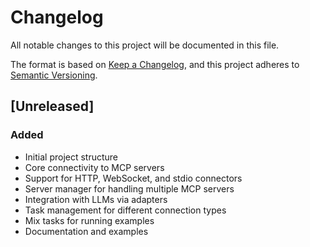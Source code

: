 # Changelog

All notable changes to this project will be documented in this file.

The format is based on [Keep a Changelog](https://keepachangelog.com/en/1.0.0/),
and this project adheres to [Semantic Versioning](https://semver.org/spec/v2.0.0.html).

## [Unreleased]

### Added

- Initial project structure
- Core connectivity to MCP servers
- Support for HTTP, WebSocket, and stdio connectors
- Server manager for handling multiple MCP servers
- Integration with LLMs via adapters
- Task management for different connection types
- Mix tasks for running examples
- Documentation and examples
